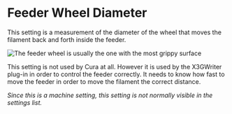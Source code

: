 Feeder Wheel Diameter
====
This setting is a measurement of the diameter of the wheel that moves the filament back and forth inside the feeder.

![The feeder wheel is usually the one with the most grippy surface](../images/machine_feeder_wheel_diameter.svg)

This setting is not used by Cura at all. However it is used by the X3GWriter plug-in in order to control the feeder correctly. It needs to know how fast to move the feeder in order to move the filament the correct distance.

*Since this is a machine setting, this setting is not normally visible in the settings list.*
